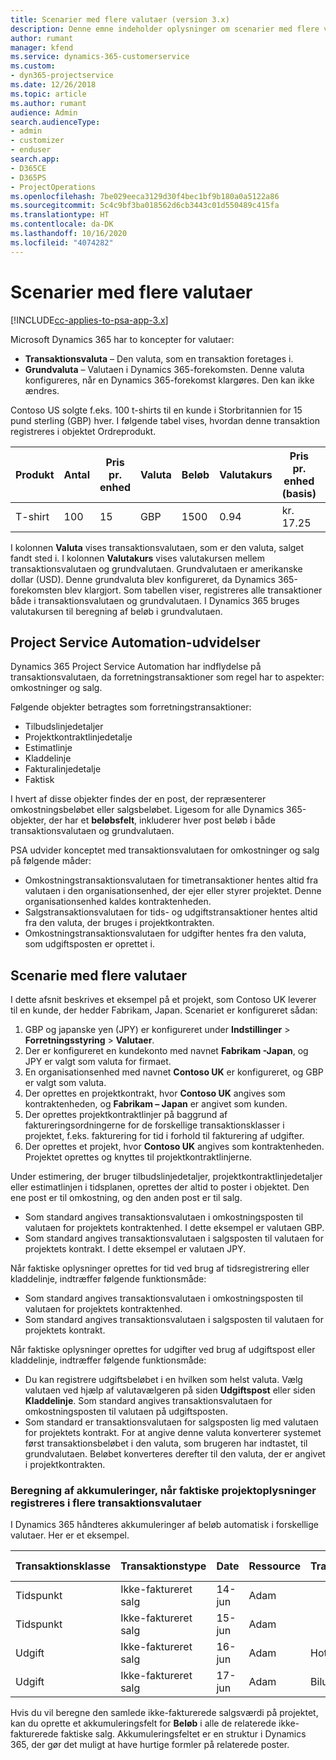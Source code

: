 ```yaml
---
title: Scenarier med flere valutaer (version 3.x)
description: Denne emne indeholder oplysninger om scenarier med flere valutaer.
author: rumant
manager: kfend
ms.service: dynamics-365-customerservice
ms.custom:
- dyn365-projectservice
ms.date: 12/26/2018
ms.topic: article
ms.author: rumant
audience: Admin
search.audienceType:
- admin
- customizer
- enduser
search.app:
- D365CE
- D365PS
- ProjectOperations
ms.openlocfilehash: 7be029eeca3129d30f4bec1bf9b180a0a5122a86
ms.sourcegitcommit: 5c4c9bf3ba018562d6cb3443c01d550489c415fa
ms.translationtype: HT
ms.contentlocale: da-DK
ms.lasthandoff: 10/16/2020
ms.locfileid: "4074282"
---
```

# <a name="multiple-currency-scenarios"></a>Scenarier med flere valutaer

[!INCLUDE[cc-applies-to-psa-app-3.x](../includes/cc-applies-to-psa-app-3x.md)]

Microsoft Dynamics 365 har to koncepter for valutaer:

- **Transaktionsvaluta** – Den valuta, som en transaktion foretages i. 
- **Grundvaluta** – Valutaen i Dynamics 365-forekomsten. Denne valuta konfigureres, når en Dynamics 365-forekomst klargøres. Den kan ikke ændres.

Contoso US solgte f.eks. 100 t-shirts til en kunde i Storbritannien for 15 pund sterling (GBP) hver. I følgende tabel vises, hvordan denne transaktion registreres i objektet Ordreprodukt.

| Produkt | Antal | Pris pr. enhed | Valuta | Beløb | Valutakurs | Pris pr. enhed (basis)| Beløb (basis)|
|---------|----------|----------------|----------|--------|---------------|----------------------|--------------|
| T-shirt | 100      | 15             | GBP      | 1500   | 0.94          | kr. 17.25               | kr. 1,725       |

I kolonnen **Valuta** vises transaktionsvalutaen, som er den valuta, salget fandt sted i. I kolonnen **Valutakurs** vises valutakursen mellem transaktionsvalutaen og grundvalutaen. Grundvalutaen er amerikanske dollar (USD). Denne grundvaluta blev konfigureret, da Dynamics 365-forekomsten blev klargjort.
Som tabellen viser, registreres alle transaktioner både i transaktionsvalutaen og grundvalutaen. I Dynamics 365 bruges valutakursen til beregning af beløb i grundvalutaen.

## <a name="project-service-automation-extensions"></a>Project Service Automation-udvidelser

Dynamics 365 Project Service Automation har indflydelse på transaktionsvalutaen, da forretningstransaktioner som regel har to aspekter: omkostninger og salg.

Følgende objekter betragtes som forretningstransaktioner:

- Tilbudslinjedetaljer
- Projektkontraktlinjedetalje
- Estimatlinje
- Kladdelinje
- Fakturalinjedetalje
- Faktisk

I hvert af disse objekter findes der en post, der repræsenterer omkostningsbeløbet eller salgsbeløbet. Ligesom for alle Dynamics 365-objekter, der har et **beløbsfelt**, inkluderer hver post beløb i både transaktionsvalutaen og grundvalutaen. 

PSA udvider konceptet med transaktionsvalutaen for omkostninger og salg på følgende måder:

- Omkostningstransaktionsvalutaen for timetransaktioner hentes altid fra valutaen i den organisationsenhed, der ejer eller styrer projektet. Denne organisationsenhed kaldes kontraktenheden.
- Salgstransaktionsvalutaen for tids- og udgiftstransaktioner hentes altid fra den valuta, der bruges i projektkontrakten.
- Omkostningstransaktionsvalutaen for udgifter hentes fra den valuta, som udgiftsposten er oprettet i.

## <a name="multiple-currency-scenario"></a>Scenarie med flere valutaer

I dette afsnit beskrives et eksempel på et projekt, som Contoso UK leverer til en kunde, der hedder Fabrikam, Japan. Scenariet er konfigureret sådan:

1. GBP og japanske yen (JPY) er konfigureret under **Indstillinger** \> **Forretningsstyring** \> **Valutaer**. 
2. Der er konfigureret en kundekonto med navnet **Fabrikam -Japan**, og JPY er valgt som valuta for firmaet.
3. En organisationsenhed med navnet **Contoso UK** er konfigureret, og GBP er valgt som valuta.
4. Der oprettes en projektkontrakt, hvor **Contoso UK** angives som kontraktenheden, og **Fabrikam – Japan** er angivet som kunden.
5. Der oprettes projektkontraktlinjer på baggrund af faktureringsordningerne for de forskellige transaktionsklasser i projektet, f.eks. fakturering for tid i forhold til fakturering af udgifter.
6. Der oprettes et projekt, hvor **Contoso UK** angives som kontraktenheden. Projektet oprettes og knyttes til projektkontraktlinjerne.


Under estimering, der bruger tilbudslinjedetaljer, projektkontraktlinjedetaljer eller estimatlinjen i tidsplanen, oprettes der altid to poster i objektet. Den ene post er til omkostning, og den anden post er til salg.

- Som standard angives transaktionsvalutaen i omkostningsposten til valutaen for projektets kontraktenhed. I dette eksempel er valutaen GBP.
- Som standard angives transaktionsvalutaen i salgsposten til valutaen for projektets kontrakt. I dette eksempel er valutaen JPY.

Når faktiske oplysninger oprettes for tid ved brug af tidsregistrering eller kladdelinje, indtræffer følgende funktionsmåde:

- Som standard angives transaktionsvalutaen i omkostningsposten til valutaen for projektets kontraktenhed.
- Som standard angives transaktionsvalutaen i salgsposten til valutaen for projektets kontrakt.

Når faktiske oplysninger oprettes for udgifter ved brug af udgiftspost eller kladdelinje, indtræffer følgende funktionsmåde:

- Du kan registrere udgiftsbeløbet i en hvilken som helst valuta. Vælg valutaen ved hjælp af valutavælgeren på siden **Udgiftspost** eller siden **Kladdelinje**. Som standard angives transaktionsvalutaen for omkostningsposten til valutaen på udgiftsposten. 
- Som standard er transaktionsvalutaen for salgsposten lig med valutaen for projektets kontrakt. For at angive denne valuta konverterer systemet først transaktionsbeløbet i den valuta, som brugeren har indtastet, til grundvalutaen. Beløbet konverteres derefter til den valuta, der er angivet i projektkontrakten. 

### <a name="computing-roll-ups-when-project-actuals-are-recorded-in-multiple-transaction-currencies"></a>Beregning af akkumuleringer, når faktiske projektoplysninger registreres i flere transaktionsvalutaer

I Dynamics 365 håndteres akkumuleringer af beløb automatisk i forskellige valutaer. Her er et eksempel.

| Transaktionsklasse | Transaktionstype| Date   | Ressource | Transaktionskategori | Antal | Enhedspris | Beløb      | Valutakurs | Beløb i grundvaluta |
|-------------------|------------------|--------|----------|----------------------|----------|--------------|-------------|---------------|----------------|
| Tidspunkt              | Ikke-faktureret salg   | 14-jun | Adam  |                      | 8 timer    | 20.000 JPY    | 160.000 JPY | 123           | 1.300,81 USD    |
| Tidspunkt              | Ikke-faktureret salg   | 15-jun | Adam  |                      | 8 timer    | 20.000 JPY    | 160.000 JPY | 123           | 1.300,81 USD    |
| Udgift           | Ikke-faktureret salg   | 16-jun | Adam  | Hotel                | 1 EA     | 250 EUR      | 250 EUR     | 0,94          | 265,95 USD     |
| Udgift           | Ikke-faktureret salg   | 17-jun | Adam  | Biludlejning           | 1 EA     | 150 EUR      | 150 EUR     | 0,94          | 159,57 USD     |

Hvis du vil beregne den samlede ikke-fakturerede salgsværdi på projektet, kan du oprette et akkumuleringsfelt for **Beløb** i alle de relaterede ikke-fakturerede faktiske salg. Akkumuleringsfeltet er en struktur i Dynamics 365, der gør det muligt at have hurtige formler på relaterede poster.

